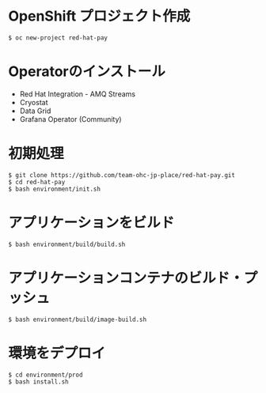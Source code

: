 # OpenShift プロジェクト作成
```shell
$ oc new-project red-hat-pay
``` 

# Operatorのインストール
- Red Hat Integration - AMQ Streams
- Cryostat
- Data Grid
- Grafana Operator (Community)

# 初期処理
```shell
$ git clone https://github.com/team-ohc-jp-place/red-hat-pay.git
$ cd red-hat-pay
$ bash environment/init.sh 
```

# アプリケーションをビルド
```shell
$ bash environment/build/build.sh
```

# アプリケーションコンテナのビルド・プッシュ
```shell
$ bash environment/build/image-build.sh
```

# 環境をデプロイ
```shell
$ cd environment/prod
$ bash install.sh
```